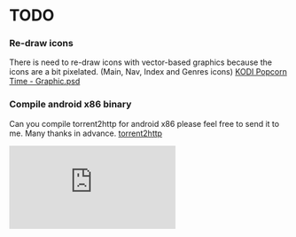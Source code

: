 
# TODO #


### Re-draw icons ###
There is need to re-draw icons with vector-based graphics
because the icons are a bit pixelated. (Main, Nav, Index and Genres icons)
[KODI Popcorn Time - Graphic.psd](https://github.com/Diblo/KODI-Popcorn-Time/blob/master/Other/KODI%20Popcorn%20Time%20-%20Graphic.psd)

### Compile android x86 binary ###
Can you compile torrent2http for android x86 please feel free to send it to me. Many thanks in advance.
[torrent2http](https://github.com/anteo/torrent2http)

[![Analytics](https://ga-beacon.appspot.com/UA-63872919-1/KODI-Popcorn-Time/HELP_WANTED.md)](https://github.com/igrigorik/ga-beacon)
